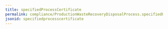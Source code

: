 ```yaml
---
title: specifiedProcessCertificate
permalink: compliance/ProductionWasteRecoveryDisposalProcess.specifiedProcessCertificate.html
jsonid: specifiedprocesscertificate
---
```

